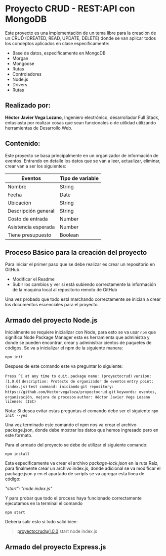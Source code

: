 # Proyecto CRUD - REST:API con MongoDB

Este proyecto es una implementación de un tema libre para la creación de un CRUD (CREATED, READ, UPDATE, DELETE) donde se van aplicar todos los conceptos aplicados en clase especificamente: 
 + Base de datos, especificamente en MongoDB
 + Morgan
 + Mongoose 
 + Rutas
 + Controladores
 + Node.js
 + Drivers
 + Rutas


## Realizado por:

**Héctor Javier Vega Lozano**, Ingeniero electrónico, desarrollador Full Stack, entusiasta por realizar cosas que sean funcionales o de utilidad utilizando herramientas de Desarrollo Web.

## Contenido:

Este proyecto se basa principalmente en un organizador de información de eventos. Entrando en detalle los datos que se van a leer, actualizar, eliminar, crear van a ser los siguientes:

Eventos  | Tipo de variable
-------- | ----------------
Nombre | String
Fecha | Date
Ubicación | String
Descripción general | String
Costo de entrada | Number
Asistencia esperada | Number
Tiene presupuesto | Boolean

## Proceso Básico para la creación del proyecto

Para iniciar el primer paso que se debe realizar es crear un repositorio en GitHub.

+ Modificar el Readme 
+ Subir los cambios y ver si está subiendo correctamente la información de la maquina local al repositorio remoto de GitHub

Una vez probado que todo está marchando correctamente se inician a crear los documentos escenciales para el proyecto.

## Armado del proyecto **Node.js**

Inicialmente se requiere inicializar con Node, para esto se va usar `npm` que significa Node Package Manager esta es herramienta que administra y donde se pueden encontrar, crear y administrar cientos de paquetes de códigos. Se va a inicializar el npm de la siguiente manera:

`npm init`

Despues de este comando este va preguntar lo siguiente:

`Press ^C at any time to quit.`
`package name: (proyectocrud)`
`version: (1.0.0)`
`description: Protecto de organizador de eventos`
`entry point: (index.js)`
`test command: iniciando`
`git repository: https://github.com/Hectorvegaloza/proyectocrud.git`
`keywords: eventos, organización, mejora de procesos`
`author: Héctor Javier Vega Lozano`
`license: (ISC)`

Nota: Si desea evitar estas preguntas el comando debe ser el siguiente `npm init --yes`

Una vez terminado este comando el npm nos va crear el archivo package.json, donde debe mostrar los datos que hemos ingresado pero en este formato.

Para el armado del proyecto se debe de utilizar el siguiente comando:

`npm install`

Esta especificamente va crear el archivo *package-lock.json* en la ruta Raíz, para finalmente crear un archivo index.js, donde adicional se va modificar el package.json y en el apartado de scripts  se va agregar esta linea de código:

 *"start": "node index.js"*

 Y para probar que todo el proceso haya funcionado correctamente ejecutamos en la terminal el comando

 `npm start`

Deberia salir esto si todo salió bien:

> proyectocrud@1.0.0 start
> node index.js



## Armado del proyecto **Express.js**

